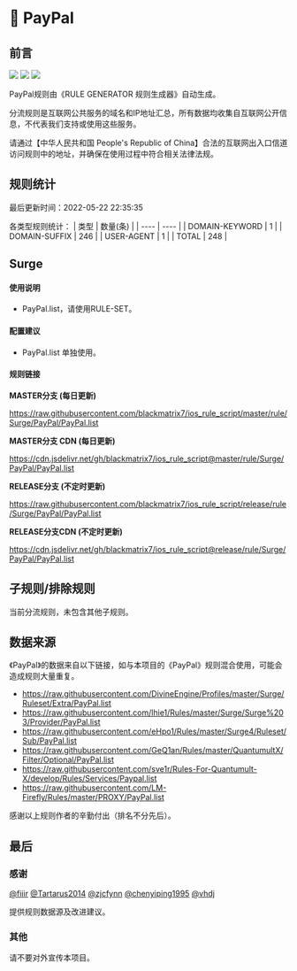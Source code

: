 # 🧸 PayPal

## 前言

![](https://shields.io/badge/-移除重复规则-ff69b4) ![](https://shields.io/badge/-DOMAIN与DOMAIN--SUFFIX合并-green) ![](https://shields.io/badge/-IP--CIDR(6)合并-blueviolet) 

PayPal规则由《RULE GENERATOR 规则生成器》自动生成。

分流规则是互联网公共服务的域名和IP地址汇总，所有数据均收集自互联网公开信息，不代表我们支持或使用这些服务。

请通过【中华人民共和国 People's Republic of China】合法的互联网出入口信道访问规则中的地址，并确保在使用过程中符合相关法律法规。

## 规则统计

最后更新时间：2022-05-22 22:35:35

各类型规则统计：
| 类型 | 数量(条)  | 
| ---- | ----  |
| DOMAIN-KEYWORD | 1  | 
| DOMAIN-SUFFIX | 246  | 
| USER-AGENT | 1  | 
| TOTAL | 248  | 


## Surge 

#### 使用说明
- PayPal.list，请使用RULE-SET。

#### 配置建议
- PayPal.list 单独使用。

#### 规则链接
**MASTER分支 (每日更新)**

https://raw.githubusercontent.com/blackmatrix7/ios_rule_script/master/rule/Surge/PayPal/PayPal.list

**MASTER分支 CDN (每日更新)**

https://cdn.jsdelivr.net/gh/blackmatrix7/ios_rule_script@master/rule/Surge/PayPal/PayPal.list

**RELEASE分支 (不定时更新)**

https://raw.githubusercontent.com/blackmatrix7/ios_rule_script/release/rule/Surge/PayPal/PayPal.list

**RELEASE分支CDN (不定时更新)**

https://cdn.jsdelivr.net/gh/blackmatrix7/ios_rule_script@release/rule/Surge/PayPal/PayPal.list

## 子规则/排除规则


当前分流规则，未包含其他子规则。

## 数据来源

《PayPal》的数据来自以下链接，如与本项目的《PayPal》规则混合使用，可能会造成规则大量重复。

- https://raw.githubusercontent.com/DivineEngine/Profiles/master/Surge/Ruleset/Extra/PayPal.list
- https://raw.githubusercontent.com/lhie1/Rules/master/Surge/Surge%203/Provider/PayPal.list
- https://raw.githubusercontent.com/eHpo1/Rules/master/Surge4/Ruleset/Sub/PayPal.list
- https://raw.githubusercontent.com/GeQ1an/Rules/master/QuantumultX/Filter/Optional/PayPal.list
- https://raw.githubusercontent.com/sve1r/Rules-For-Quantumult-X/develop/Rules/Services/Paypal.list
- https://raw.githubusercontent.com/LM-Firefly/Rules/master/PROXY/PayPal.list


感谢以上规则作者的辛勤付出（排名不分先后）。

## 最后

### 感谢

[@fiiir](https://github.com/fiiir) [@Tartarus2014](https://github.com/Tartarus2014) [@zjcfynn](https://github.com/zjcfynn) [@chenyiping1995](https://github.com/chenyiping1995) [@vhdj](https://github.com/vhdj)

提供规则数据源及改进建议。

### 其他

请不要对外宣传本项目。